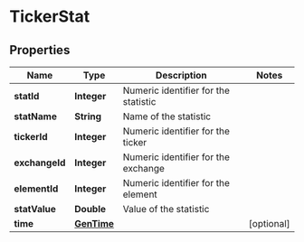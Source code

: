 

# TickerStat


## Properties

| Name | Type | Description | Notes |
|------------ | ------------- | ------------- | -------------|
|**statId** | **Integer** | Numeric identifier for the statistic |  |
|**statName** | **String** | Name of the statistic |  |
|**tickerId** | **Integer** | Numeric identifier for the ticker |  |
|**exchangeId** | **Integer** | Numeric identifier for the exchange |  |
|**elementId** | **Integer** | Numeric identifier for the element |  |
|**statValue** | **Double** | Value of the statistic |  |
|**time** | [**GenTime**](GenTime.md) |  |  [optional] |



